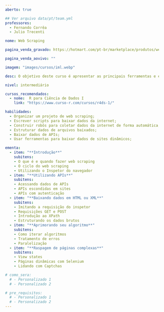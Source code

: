 ```yaml
---
aberto: true

## Ver arquivo data/pt/team.yml
professores:
  - Fernando Corrêa
  - Julio Trecenti

nome: Web Scraping

pagina_venda_gravado: https://hotmart.com/pt-br/marketplace/produtos/web-scraping/O96497127V

pagina_venda_aovivo: ""

imagem: "images/cursos/iml.webp"

desc: O objetivo deste curso é apresentar as principais ferramentas e estratégias para baixar e organizar dados da internet. Para isso, abordamos as noções básicas de como um site é construído, como funcionam as requisições web e como descobrir o caminho até um conteúdo específico de uma página. Também abordamos o uso de APIs e o que fazer quando o fluxo usual de raspagem não funciona e páginas dinâmicas usando Selenium.

nivel: intermediário

cursos_recomendados:
  - nome:  R para Ciência de Dados I
    link: "https://www.curso-r.com/cursos/r4ds-1/"

habilidades:
  - Organizar um projeto de web scraping;
  - Escrever scripts para baixar dados da internet;
  - Construir robôs para coletar dados da internet de forma automática;
  - Estruturar dados de arquivos baixados;
  - Baixar dados de APIs;
  - Usar ferramentas para baixar dados de sites dinâmicos;

ementa:
  - item: "**Introdução**"
    subitens:
    - O que é e quando fazer web scraping
    - O ciclo do web scraping
    - Utilizando o Inspetor do navegador
  - item: "**Utilizando APIs**"
    subitens:
    - Acessando dados de APIs
    - APIs escondidas em sites
    - APIs com autenticação
  - item: "**Baixando dados em HTML ou XML**"
    subitens:
    - Imitando a requisição do inspetor
    - Requisições GET e POST
    - Introdução ao XPath
    - Estruturando os dados brutos
  - item: "**Aprimorando seu algoritmo**"
    subitens:
    - Como iterar algoritmos
    - Tratamento de erros
    - Paralelização
  - item: "**Raspagem de páginas complexas**"
    subitens:
    - View states
    - Páginas dinâmicas com Selenium
    - Lidando com Captchas

# como_sera:
  # - Personalizado 1
  # - Personalizado 2

# pre_requisitos:
  # - Personalizado 1
  # - Personalizado 2
---
```

